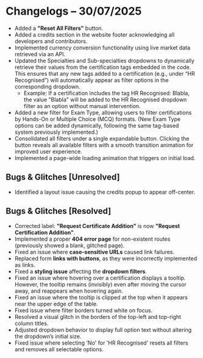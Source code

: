 # Changelogs – 30/07/2025
- Added a **"Reset All Filters"** button.
- Added a credits section in the website footer acknowledging all developers and contributors.
- Implemented currency conversion functionality using live market data retrieved via an API.
- Updated the Specialties and Sub-specialties dropdowns to dynamically retrieve their values from the certification tags embedded in the code. This ensures that any new tags added to a certification (e.g., under “HR Recognised”) will automatically appear as filter options in the corresponding dropdown.
  - Example: If a certification includes the tag HR Recognised: Blabla, the value "Blabla" will be added to the HR Recognised dropdown filter as an option without manual intervention.
- Added a new filter for Exam Type, allowing users to filter certifications by Hands-On or Multiple Choice (MCQ) formats. (New Exam Type options can be added dynamically, following the same tag-based system previously implemented.)
- Consolidated all filters under a single expandable button. Clicking the button reveals all available filters with a smooth transition animation for improved user experience.
- Implemented a page-wide loading animation that triggers on initial load.

## Bugs & Glitches [Unresolved]
- Identified a layout issue causing the credits popup to appear off-center.

## Bugs & Glitches [Resolved]
- Corrected label: **"Request Certificate Addition"** is now **"Request Certification Addition"**.
- Implemented a proper **404 error page** for non-existent routes (previously showed a blank, glitched page).
- Fixed an issue where **case-sensitive URLs** caused link failures.
- Replaced form **links with buttons**, as they were incorrectly implemented as links.
- Fixed a **styling issue** affecting the **dropdown filters**.
- Fixed an issue where hovering over a certification displays a tooltip. However, the tooltip remains (invisibly) even after moving the cursor away, and reappears when hovering again.
- Fixed an issue where the tooltip is clipped at the top when it appears near the upper edge of the table.
- Fixed issue where filter borders turned white on focus.
- Resolved a visual glitch in the borders of the top-left and top-right column titles.
- Adjusted dropdown behavior to display full option text without altering the dropdown’s initial size.
- Fixed issue where selecting 'No' for 'HR Recognised' resets all filters and removes all selectable options.
